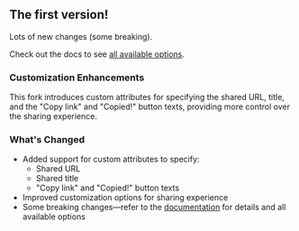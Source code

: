 ## The first version!

Lots of new changes (some breaking).

Check out the docs to see [all available options](https://royalfig.github.io/share-button/).

### Customization Enhancements

This fork introduces custom attributes for specifying the shared URL, title, and the "Copy link" and "Copied!" button texts, providing more control over the sharing experience.

### What's Changed

- Added support for custom attributes to specify:
    - Shared URL
    - Shared title
    - "Copy link" and "Copied!" button texts
- Improved customization options for sharing experience
- Some breaking changes—refer to the [documentation](https://royalfig.github.io/share-button/) for details and all available options